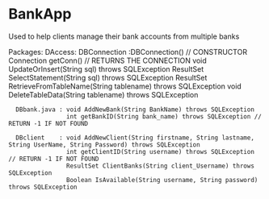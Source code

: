 # BankApp
Used to help clients manage their bank accounts from multiple banks

Packages:
    DAccess:
      DBConnection :DBConnection()  // CONSTRUCTOR
                    Connection getConn()  // RETURNS THE CONNECTION
                    void UpdateOrInsert(String sql) throws SQLException
                    ResultSet SelectStatement(String sql) throws SQLException
                    ResultSet RetrieveFromTableName(String tablename) throws SQLException
                    void DeleteTableData(String tablename) throws SQLException
                    
      DBbank.java : void AddNewBank(String BankName) throws SQLException
                    int getBankID(String bank_name) throws SQLException // RETURN -1 IF NOT FOUND
      
      DBclient    : void AddNewClient(String firstname, String lastname, String UserName, String Password) throws SQLException
                    int getClientID(String username) throws SQLException // RETURN -1 IF NOT FOUND
                    ResultSet ClientBanks(String client_Username) throws SQLException
                    Boolean IsAvailable(String username, String password) throws SQLException
